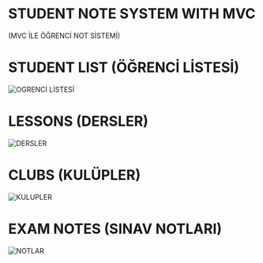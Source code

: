 # STUDENT NOTE SYSTEM WITH MVC
(MVC İLE ÖĞRENCİ NOT SİSTEMİ)


# STUDENT LIST (ÖĞRENCİ LİSTESİ)

![OGRENCİ LİSTESİ](https://user-images.githubusercontent.com/47866774/112176410-2186aa80-8c09-11eb-8a7c-1fd4d5bdf8d4.png)

# LESSONS (DERSLER)

![DERSLER](https://user-images.githubusercontent.com/47866774/112176426-251a3180-8c09-11eb-86c9-0c813bb6c079.png)

# CLUBS (KULÜPLER)

![KULUPLER](https://user-images.githubusercontent.com/47866774/112176457-2a777c00-8c09-11eb-8b4c-776f31ed74ec.png)

# EXAM NOTES (SINAV NOTLARI)

![NOTLAR](https://user-images.githubusercontent.com/47866774/112176475-2e0b0300-8c09-11eb-8e65-b97d010cebee.png)


